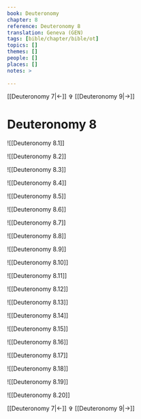 ```yaml
---
book: Deuteronomy
chapter: 8
reference: Deuteronomy 8
translation: Geneva (GEN)
tags: [bible/chapter/bible/ot]
topics: []
themes: []
people: []
places: []
notes: >
  
---
```


[[Deuteronomy 7|<-]] ✞ [[Deuteronomy 9|->]]

# Deuteronomy 8

![[Deuteronomy 8.1]]

![[Deuteronomy 8.2]]

![[Deuteronomy 8.3]]

![[Deuteronomy 8.4]]

![[Deuteronomy 8.5]]

![[Deuteronomy 8.6]]

![[Deuteronomy 8.7]]

![[Deuteronomy 8.8]]

![[Deuteronomy 8.9]]

![[Deuteronomy 8.10]]

![[Deuteronomy 8.11]]

![[Deuteronomy 8.12]]

![[Deuteronomy 8.13]]

![[Deuteronomy 8.14]]

![[Deuteronomy 8.15]]

![[Deuteronomy 8.16]]

![[Deuteronomy 8.17]]

![[Deuteronomy 8.18]]

![[Deuteronomy 8.19]]

![[Deuteronomy 8.20]]

[[Deuteronomy 7|<-]] ✞ [[Deuteronomy 9|->]]
